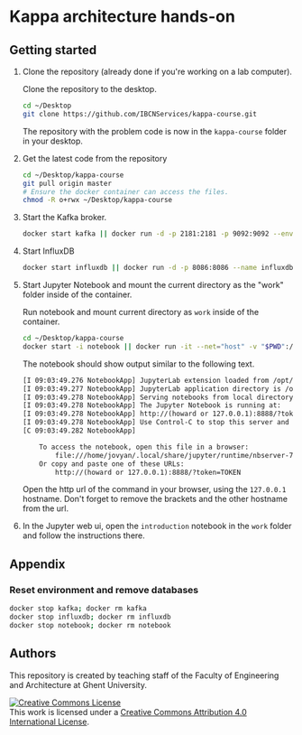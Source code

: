# Kappa architecture hands-on

## Getting started

1. Clone the repository (already done if you're working on a lab computer).

    Clone the repository to the desktop.

    ```bash
    cd ~/Desktop
    git clone https://github.com/IBCNServices/kappa-course.git
    ```

    The repository with the problem code is now in the `kappa-course` folder in your desktop.

2. Get the latest code from the repository

    ```bash
    cd ~/Desktop/kappa-course
    git pull origin master
    # Ensure the docker container can access the files.
    chmod -R o+rwx ~/Desktop/kappa-course
    ```

3. Start the Kafka broker.

    ```bash
    docker start kafka || docker run -d -p 2181:2181 -p 9092:9092 --env ADVERTISED_HOST=0.0.0.0 --env ADVERTISED_PORT=9092 --name kafka spotify/kafka
    ```

4. Start InfluxDB

    ```bash
    docker start influxdb || docker run -d -p 8086:8086 --name influxdb influxdb
    ```

5. Start Jupyter Notebook and mount the current directory as the "work" folder inside of the container.

    Run notebook and mount current directory as `work` inside of the container.

    ```bash
    cd ~/Desktop/kappa-course
    docker start -i notebook || docker run -it --net="host" -v "$PWD":/home/jovyan/work --name notebook jupyter/pyspark-notebook
    ```

    The notebook should show output similar to the following text.

    ```txt
    [I 09:03:49.276 NotebookApp] JupyterLab extension loaded from /opt/conda/lib/python3.7/site-packages/jupyterlab
    [I 09:03:49.277 NotebookApp] JupyterLab application directory is /opt/conda/share/jupyter/lab
    [I 09:03:49.278 NotebookApp] Serving notebooks from local directory: /home/jovyan
    [I 09:03:49.278 NotebookApp] The Jupyter Notebook is running at:
    [I 09:03:49.278 NotebookApp] http://(howard or 127.0.0.1):8888/?token=TOKEN
    [I 09:03:49.278 NotebookApp] Use Control-C to stop this server and shut down all kernels (twice to skip confirmation).
    [C 09:03:49.282 NotebookApp]

        To access the notebook, open this file in a browser:
            file:///home/jovyan/.local/share/jupyter/runtime/nbserver-7-open.html
        Or copy and paste one of these URLs:
            http://(howard or 127.0.0.1):8888/?token=TOKEN
    ```

    Open the http url of the command in your browser, using the `127.0.0.1` hostname. Don't forget to remove the brackets and the other hostname from the url.

6. In the Jupyter web ui, open the `introduction` notebook in the `work` folder and follow the instructions there.

## Appendix

### Reset environment and remove databases

```bash
docker stop kafka; docker rm kafka
docker stop influxdb; docker rm influxdb
docker stop notebook; docker rm notebook
```

## Authors

This repository is created by teaching staff of the Faculty of Engineering and Architecture at Ghent University.

<a rel="license" href="http://creativecommons.org/licenses/by/4.0/"><img alt="Creative Commons License" style="border-width:0" src="https://i.creativecommons.org/l/by/4.0/88x31.png" /></a><br />This work is licensed under a <a rel="license" href="http://creativecommons.org/licenses/by/4.0/">Creative Commons Attribution 4.0 International License</a>.
